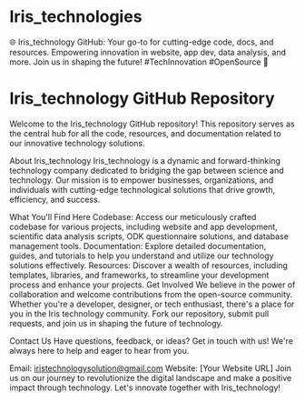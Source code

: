# Iris_technologies
🌐 Iris_technology GitHub: Your go-to for cutting-edge code, docs, and resources. Empowering innovation in website, app dev, data analysis, and more. Join us in shaping the future! #TechInnovation #OpenSource 🚀

# Iris_technology GitHub Repository
Welcome to the Iris_technology GitHub repository! This repository serves as the central hub for all the code, resources, and documentation related to our innovative technology solutions.

About Iris_technology
Iris_technology is a dynamic and forward-thinking technology company dedicated to bridging the gap between science and technology. Our mission is to empower businesses, organizations, and individuals with cutting-edge technological solutions that drive growth, efficiency, and success.

What You'll Find Here
Codebase: Access our meticulously crafted codebase for various projects, including website and app development, scientific data analysis scripts, ODK questionnaire solutions, and database management tools.
Documentation: Explore detailed documentation, guides, and tutorials to help you understand and utilize our technology solutions effectively.
Resources: Discover a wealth of resources, including templates, libraries, and frameworks, to streamline your development process and enhance your projects.
Get Involved
We believe in the power of collaboration and welcome contributions from the open-source community. Whether you're a developer, designer, or tech enthusiast, there's a place for you in the Iris technology community. Fork our repository, submit pull requests, and join us in shaping the future of technology.

Contact Us
Have questions, feedback, or ideas? Get in touch with us! We're always here to help and eager to hear from you.

Email: iristechnologysolution@gmail.com
Website: [Your Website URL]
Join us on our journey to revolutionize the digital landscape and make a positive impact through technology. Let's innovate together with Iris_technology!

